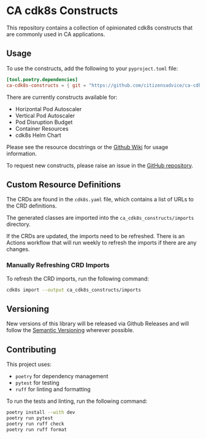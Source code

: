 # CA cdk8s Constructs

This repository contains a collection of opinionated cdk8s constructs that are commonly used in CA applications.

## Usage

To use the constructs, add the following to your `pyproject.toml` file:

```toml
[tool.poetry.dependencies]
ca-cdk8s-constructs = { git = "https://github.com/citizensadvice/ca-cdk8s-constructs", rev = "<version>" }
```

There are currently constructs available for:

- Horizontal Pod Autoscaler
- Vertical Pod Autoscaler
- Pod Disruption Budget
- Container Resources
- cdk8s Helm Chart

Please see the resource docstrings or the [Github Wiki](https://github.com/citizensadvice/ca-cdk8s-constructs/wiki) for usage information.

To request new constructs, please raise an issue in the [GitHub repository](https://github.com/citizensadvice/ca-cdk8s-constructs/issues).

## Custom Resource Definitions

The CRDs are found in the `cdk8s.yaml` file, which contains a list of URLs to the CRD definitions.

The generated classes are imported into the `ca_cdk8s_constructs/imports` directory.

If the CRDs are updated, the imports need to be refreshed. There is an Actions workflow that will run weekly to refresh the imports if there are any changes.

### Manually Refreshing CRD Imports

To refresh the CRD imports, run the following command:

```bash
cdk8s import --output ca_cdk8s_constructs/imports
```

## Versioning

New versions of this library will be released via Github Releases and will follow the [Semantic Versioning](https://semver.org/) wherever possible.

## Contributing

This project uses:

- `poetry` for dependency management
- `pytest` for testing
- `ruff` for linting and formatting

To run the tests and linting, run the following command:

```bash
poetry install --with dev
poetry run pytest
poetry run ruff check
poetry run ruff format
```
